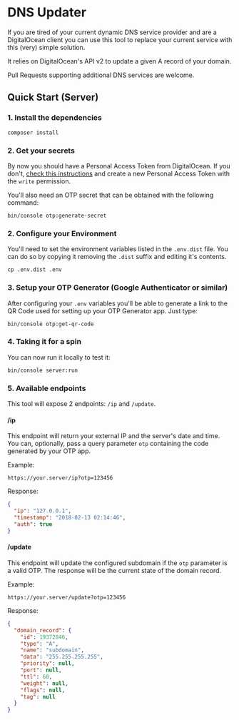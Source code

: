 # DNS Updater

If you are tired of your current dynamic DNS service provider and are a DigitalOcean
client you can use this tool to replace your current service with this (very) simple solution.

It relies on DigitalOcean's API v2 to update a given A record of your domain.

Pull Requests supporting additional DNS services are welcome.

## Quick Start (Server)

### 1. Install the dependencies

    composer install

### 2. Get your secrets

By now you should have a Personal Access Token from DigitalOcean. If you don't,
[check this instructions](https://www.digitalocean.com/community/tutorials/how-to-use-the-digitalocean-api-v2)
and create a new Personal Access Token with the `write` permission.

You'll also need an OTP secret that can be obtained with the following command:

    bin/console otp:generate-secret

### 2. Configure your Environment

You'll need to set the environment variables listed in the `.env.dist` file.
You can do so by copying it removing the `.dist` suffix and editing it's contents.

    cp .env.dist .env

### 3. Setup your OTP Generator (Google Authenticator or similar)

After configuring your `.env` variables you'll be able to generate a link to the QR Code
used for setting up your OTP Generator app. Just type:

    bin/console otp:get-qr-code

### 4. Taking it for a spin

You can now run it locally to test it:

    bin/console server:run

### 5. Available endpoints

This tool will expose 2 endpoints: `/ip` and `/update`.

#### /ip

This endpoint will return your external IP and the server's date and time. You can,
optionally, pass a query parameter `otp` containing the code generated by your OTP app.

Example:

    https://your.server/ip?otp=123456

Response:

``` json
{
  "ip": "127.0.0.1",
  "timestamp": "2018-02-13 02:14:46",
  "auth": true
}
```

#### /update

This endpoint will update the configured subdomain if the `otp` parameter is a valid OTP.
The response will be the current state of the domain record.

Example:

    https://your.server/update?otp=123456

Response:

``` json
{
  "domain_record": {
    "id": 19372846,
    "type": "A",
    "name": "subdomain",
    "data": "255.255.255.255",
    "priority": null,
    "port": null,
    "ttl": 60,
    "weight": null,
    "flags": null,
    "tag": null
  }
}
```
